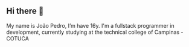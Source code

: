 ## Hi there 👋
My name is João Pedro, I’m have 16y.
I'm a fullstack programmer in development, 
currently studying at the technical college of Campinas - COTUCA
